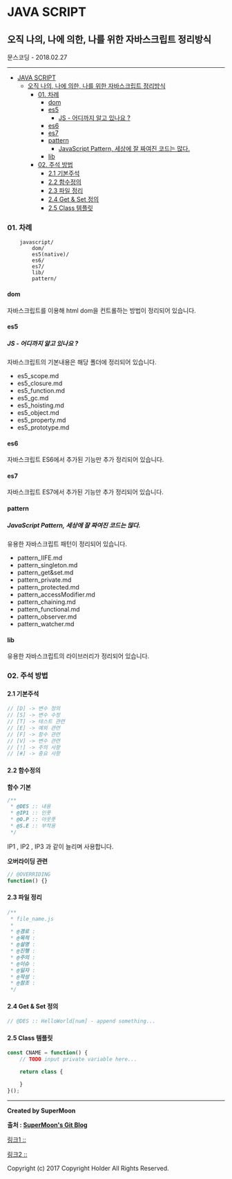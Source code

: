 
# JAVA SCRIPT
## 오직 나의, 나에 의한, 나를 위한 자바스크립트 정리방식

<div class="pull-right"> 문스코딩 - 2018.02.27 </div>

---

<!-- @import "[TOC]" {cmd="toc" depthFrom=1 depthTo=6 orderedList=false} -->
<!-- code_chunk_output -->

* [JAVA SCRIPT](#java-script)
	* [오직 나의, 나에 의한, 나를 위한 자바스크립트 정리방식](#오직-나의-나에-의한-나를-위한-자바스크립트-정리방식)
		* [01. 차례](#01-차례)
			* [dom](#dom)
			* [es5](#es5)
				* [JS - 어디까지 알고 있나요 ?](#js-어디까지-알고-있나요)
			* [es6](#es6)
			* [es7](#es7)
			* [pattern](#pattern)
				* [JavaScript Pattern, 세상에 잘 짜여진 코드는 많다.](#javascript-pattern-세상에-잘-짜여진-코드는-많다)
			* [lib](#lib)
		* [02. 주석 방법](#02-주석-방법)
			* [2.1 기본주석](#21-기본주석)
			* [2.2 함수정의](#22-함수정의)
			* [2.3 파일 정리](#23-파일-정리)
			* [2.4 Get & Set 정의](#24-get-set-정의)
			* [2.5 Class 템플릿](#25-class-템플릿)

<!-- /code_chunk_output -->

### 01. 차례

```
	javascript/
		dom/
		es5(native)/
		es6/
		es7/
		lib/
		pattern/
```

#### dom

자바스크립트를 이용해 html dom을 컨트롤하는 방법이 정리되어 있습니다.

#### es5
##### JS - 어디까지 알고 있나요 ?

자바스크립트의 기본내용은 해당 폴더에 정리되어 있습니다.

- es5_scope.md
- es5_closure.md
- es5_function.md
- es5_gc.md
- es5_hoisting.md
- es5_object.md
- es5_property.md
- es5_prototype.md

#### es6
자바스크립트 ES6에서 추가된 기능만 추가 정리되어 있습니다.
#### es7
자바스크립트 ES7에서 추가된 기능만 추가 정리되어 있습니다.
#### pattern
##### JavaScript Pattern, 세상에 잘 짜여진 코드는 많다.

유용한 자바스크립트 패턴이 정리되어 있습니다.

- pattern_IIFE.md
- pattern_singleton.md
- pattern_get&set.md
- pattern_private.md
- pattern_protected.md
- pattern_accessModifier.md
- pattern_chaining.md
- pattern_functional.md
- pattern_observer.md
- pattern_watcher.md

#### lib
유용한 자바스크립트의 라이브러리가 정리되어 있습니다.

### 02. 주석 방법

#### 2.1 기본주석

```js
// [D] -> 변수 정의
// [S] -> 변수 수정
// [T] -> 테스트 관련
// [E] -> 예외 관련
// [F] -> 함수 관련
// [V] -> 변수 관련
// [!] -> 주의 사항
// [#] -> 중요 사항
```

#### 2.2 함수정의

**함수 기본**

```js
/**
 * @DES :: 내용
 * @IP1 :: 인풋
 * @O.P :: 아웃풋
 * @S.E :: 부작용
 */
```

IP1 , IP2 , IP3 과 같이 늘리며 사용합니다.

**오버라이딩 관련**

```js
// @OVERRIDING
function() {}
```

#### 2.3 파일 정리

```js
/**
 * file_name.js
 *
 * @경로 :
 * @목적 :
 * @설명 :
 * @진행 :
 * @주의 :
 * @이슈 :
 * @일자 :
 * @작성 :
 * @참조 :
 */
```

#### 2.4 Get & Set 정의

```js
// @DES :: HelloWorld[num] - append something...
```

#### 2.5 Class 템플릿
```js
const CNAME = function() {
	// TODO input private variable here...

	return class {

	}
}();
```

---

**Created by SuperMoon**

**출처 : [SuperMoon's Git Blog](https://github.com/jm921106)**

[링크1 :: ]()

[링크2 :: ]()

Copyright (c) 2017 Copyright Holder All Rights Reserved.
